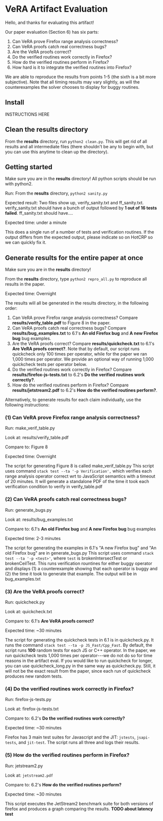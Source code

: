 # VeRA Artifact Evaluation

Hello, and thanks for evaluating this artifact!

Our paper evaluation (Section 6) has six parts:

1. Can VeRA prove Firefox range analysis correctness?
2. Can VeRA proofs catch real correctness bugs?
3. Are the VeRA proofs correct?
4. Do the verified routines work correctly in Firefox?
5. How do the verified routines perform in Firefox?
6. How hard is it to integrate the verified routines into Firefox?

We are able to reproduce the results from points 1-5 (the sixth is a bit more subjective).
Note that all timing results may vary slightly, as will the counterexamples the
solver chooses to display for buggy routines.

## Install
INSTRUCTIONS HERE

## Clean the results directory

From the **results** directory, run `python2 clean.py`. This will get rid of all results
and all intermediate files (there shouldn't be any to begin with, but you can use this
anytime to clean up the directory).

## Getting started

Make sure you are in the **results** directory! All python scripts should be run with
python2. 

Run: From the **results** directory, `python2 sanity.py`

Expected result: Two files show up, verify_sanity.txt and ff_sanity.txt.
verify_sanity.txt should have a bunch of output followed by **1 out of 16 tests failed**.
ff_sanity.txt should have....

Expected time: under a minute

This does a single run of a number of tests and verification routines. If the output
differs from the expected output, please indicate so on HotCRP so we can quickly fix it. 

## Generate results for the entire paper at once

Make sure you are in the **results** directory!

From the **results** directory, type `python2 repro_all.py` to reproduce all
results in the paper.

Expected time: Overnight

The results will all be generated in the results directory, in the following order:
1. Can VeRA prove Firefox range analysis correctness?
   Compare **results/verify_table.pdf** to Figure 8 in the paper.
2. Can VeRA proofs catch real correctness bugs?
   Compare **results/bug_examples.txt** to 6.1's **An old Firefox bug** and
   **A new Firefox bug** bug examples. 
3. Are the VeRA proofs correct?
   Compare **results/quickcheck.txt** to 6.1's **Are VeRA proofs correct?**.
   Note that by default, our script runs quickcheck only 100 times per operator,
   while for the paper we ran 1,000 times per operator. We provide an optional
   way of running 1,000 quickcheck tests per operator below.
4. Do the verified routines work correctly in Firefox?
   Compare **results/firefox-js-tests.txt** to 6.2's **Do the verified routines
   work correctly?**.
5. How do the verified routines perform in Firefox?
   Compare **results/jetstream2.pdf** to 6.2's **How do the verified routines perform?**.

Alternatively, to generate results for each claim individually, use the
following instructions:

### (1) Can VeRA prove Firefox range analysis correctness?

Run: make_verif_table.py

Look at: results/verify_table.pdf

Compare to: Figure 8

Expected time: Overnight

The script for generating Figure 8 is called make_verif_table.py This
script uses command `stack test --ta '-p Verification',` which verifies
each range analysis operator correct wrt to JavaScript semantics with
a timeout of 20 minutes. It will generate a standalone PDF of the time
it took each verification condition to verify in verify_table.pdf

### (2) Can VeRA proofs catch real correctness bugs?

Run: generate_bugs.py

Look at: results/bug_examples.txt

Compare to: 6.1's **An old Firefox bug** and **A new Firefox bug** bug examples

Expected time: 2-3 minutes 

The script for generating the examples in 6.1's "A new Firefox bug" and
"An old Firefox bug" are in generate_bugs.py This script uses command
`stack test --ta '-p <test>'`, where `test` is brokenIntersectTest or
brokenCeilTest. This runs verification rountines for
either buggy operator and displays (1) a counterexample showing that each
operator is buggy and (2) the time it took to generate that example. The
output will be in bug_examples.txt

### (3) Are the VeRA proofs correct?

Run: quickcheck.py

Look at: quickcheck.txt

Compare to: 6.1's **Are VeRA proofs correct?**

Expected time: ~30 minutes 

The script for generating the quickcheck tests in 6.1 is in quickcheck.py.
It runs the command `stack test --ta -p JS_Fast/Cpp_Fast`. 
By default, the script runs **100** random tests for each JS or C++ operator.
In the paper, we run quickcheck tests 1,000 times per operator---we do not
do so for time reasons in the artifact eval. If you would like to run quickcheck
for longer, you can use quickcheck_long.py in the same way as quickcheck.py. 
Still, it will not be the exact result from the paper, since each run of quickcheck
produces new random tests.

### (4) Do the verified routines work correctly in Firefox?

Run: firefox-js-tests.py

Look at: firefox-js-tests.txt

Compare to: 6.2's **Do the verified routines work correctly?**

Expected time: ~30 minutes

Firefox has 3 main test suites for Javascript and the JIT: `jstests`,
`jsapi-tests`, and `jit-test`. The script runs all three and logs their
results.

### (5) How do the verified routines perform in Firefox?

Run: jetstream2.py

Look at: `jetstream2.pdf`

Compare to: 6.2's **How do the verified routines perform?**

Expected time: ~30 minutes 

This script executes the JetStream2 benchmark suite for both versions of firefox
and produces a graph comparing the results. **TODO about latency test**

